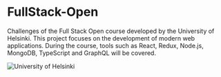 # FullStack-Open

Challenges of the Full Stack Open course developed by the University of Helsinki. This project focuses on the development
of modern web applications. During the course, tools such as React, Redux, Node.js, MongoDB, TypeScript and GraphQL will be
covered.

![University of Helsinki](https://www.sttinfo.fi/data/images/00382/395bc891-fb8c-47c3-a253-6a2b19670133.jpg)
